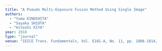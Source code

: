 ```yaml
---
title: "A Pseudo Multi-Exposure Fusion Method Using Single Image"
authors:
  - "Yuma KINOSHITA"
  - "Sayaka SHIOTA"
  - "Hitoshi KIYA"
year: 2018
type: "journal"
venue: "IEICE Trans. Fundamentals, Vol. E101-A, No. 11, pp. 1806-1814, 2018-11-01."
---
```

